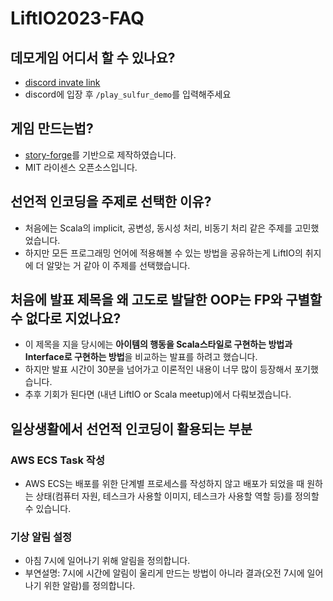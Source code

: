 # LiftIO2023-FAQ

## 데모게임 어디서 할 수 있나요?
- [discord invate link](https://discord.gg/g7HbEpjfTr)
- discord에 입장 후 `/play_sulfur_demo`를 입력해주세요

## 게임 만드는법?
- [story-forge](https://github.com/SHSongs/story-forge)를 기반으로 제작하였습니다.  
- MIT 라이센스 오픈소스입니다.

## 선언적 인코딩을 주제로 선택한 이유?
- 처음에는 Scala의 implicit, 공변성, 동시성 처리, 비동기 처리 같은 주제를 고민했었습니다.
- 하지만 모든 프로그래밍 언어에 적용해볼 수 있는 방법을 공유하는게 LiftIO의 취지에 더 알맞는 거 같아 이 주제를 선택했습니다.

## 처음에 발표 제목을 왜 **고도로 발달한 OOP는 FP와 구별할 수 없다**로 지었나요?
- 이 제목을 지을 당시에는 **아이템의 행동을 Scala스타일로 구현하는 방법과 Interface로 구현하는 방법**을 비교하는 발표를 하려고 했습니다.
- 하지만 발표 시간이 30분을 넘어가고 이론적인 내용이 너무 많이 등장해서 포기했습니다.
- 추후 기회가 된다면 (내년 LiftIO or Scala meetup)에서 다뤄보겠습니다.


## 일상생활에서 선언적 인코딩이 활용되는 부분
### AWS ECS Task 작성
- AWS ECS는 배포를 위한 단계별 프로세스를 작성하지 않고 배포가 되었을 때 원하는 상태(컴퓨터 자원, 테스크가 사용할 이미지, 테스크가 사용할 역할 등)를 정의할 수 있습니다.

### 기상 알림 설정
- 아침 7시에 일어나기 위해 알림을 정의합니다. 
- 부연설명: 7시에 시간에 알림이 울리게 만드는 방법이 아니라 결과(오전 7시에 일어나기 위한 알람)를 정의합니다.

